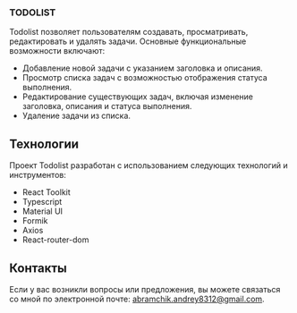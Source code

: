 ### TODOLIST

Todolist позволяет пользователям создавать, просматривать, редактировать и удалять задачи. Основные функциональные возможности включают:

* Добавление новой задачи с указанием заголовка и описания.
* Просмотр списка задач с возможностью отображения статуса выполнения.
* Редактирование существующих задач, включая изменение заголовка, описания и статуса выполнения.
* Удаление задачи из списка.


## Технологии
Проект Todolist разработан с использованием следующих технологий и инструментов:

 * React Toolkit
 * Typescript
 * Material UI
 * Formik
 * Axios
 * React-router-dom


## Контакты
Если у вас возникли вопросы или предложения, вы можете связаться со мной по электронной почте: abramchik.andrey8312@gmail.com.


